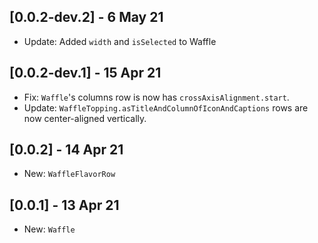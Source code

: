 ## [0.0.2-dev.2] - 6 May 21
- Update: Added `width` and `isSelected` to Waffle

## [0.0.2-dev.1] - 15 Apr 21
- Fix: `Waffle`'s columns row is now has `crossAxisAlignment.start`.
- Update: `WaffleTopping.asTitleAndColumnOfIconAndCaptions` rows are now center-aligned vertically.

## [0.0.2] - 14 Apr 21
- New: `WaffleFlavorRow`

## [0.0.1] - 13 Apr 21
- New: `Waffle`